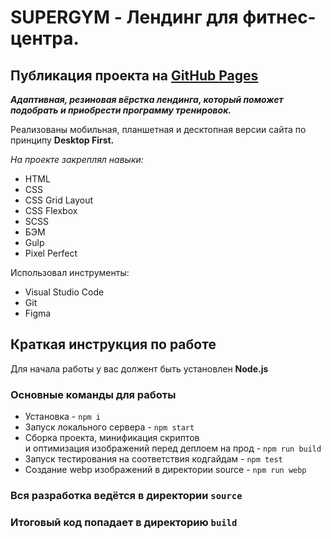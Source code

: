 # SUPERGYM - Лендинг для фитнес-центра. 
 
## Публикация проекта на [GitHub Pages](https://evgeniy-br.github.io/Fitness/)

***Адаптивная, резиновая вёрстка лендинга, который поможет подобрать и приобрести программу тренировок.***

Реализованы мобильная, планшетная и десктопная версии сайта по принципу **Desktop First.**

*На проекте закреплял навыки:*

* HTML
* CSS
* CSS Grid Layout
* CSS Flexbox
* SCSS
* БЭМ
* Gulp
* Pixel Perfect

Использовал инструменты:

* Visual Studio Code
* Git
* Figma

## Краткая инструкция по работе
Для начала работы у вас должент быть установлен **Node.js**

### Основные команды для работы
- Установка - `npm i`
- Запуск локального сервера - `npm start`
- Сборка проекта, минификация скриптов <br>
и оптимизация изображений перед деплоем на прод - `npm run build`
- Запуск тестирования на соответствия кодгайдам - `npm test`
- Создание webp изображений в директории source - `npm run webp`

### Вся разработка ведётся в директории `source`
### Итоговый код попадает в директорию `build`
